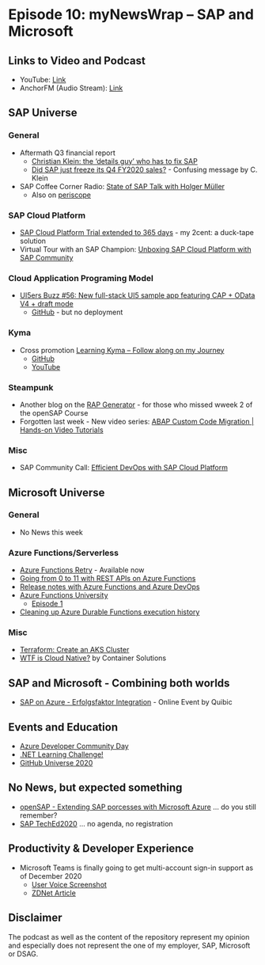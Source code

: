 # Episode 10: myNewsWrap – SAP and Microsoft 

## Links to Video and Podcast
* YouTube: [Link](https://youtu.be/f3LX9Pt5If8) 
* AnchorFM (Audio Stream): [Link]() 

## SAP Universe

### General
* Aftermath Q3 financial report
    * [Christian Klein: the ‘details guy’ who has to fix SAP ](https://www.ft.com/content/fbaabe9d-c7e6-4d32-b6fd-78c546818bc9)
    * [Did SAP just freeze its Q4 FY2020 sales?](https://diginomica-com.cdn.ampproject.org/c/s/diginomica.com/did-sap-just-freeze-its-q4-fy2020-sales?amp) - Confusing message by C. Klein
* SAP Coffee Corner Radio: [State of SAP Talk with Holger Müller](https://anchor.fm/sap-community-podcast/episodes/Episode-46---State-of-SAP-Talk-with-Holger-Mller-elvslr)
    * Also on [periscope](https://www.pscp.tv/w/1yoKMXoopqdxQ)

### SAP Cloud Platform
* [SAP Cloud Platform Trial extended to 365 days](https://twitter.com/thomas_jung/status/1324345416670941184?s=20) - my 2cent: a duck-tape solution 
* Virtual Tour with an SAP Champion: [Unboxing SAP Cloud Platform with SAP Community](https://www.sap.com/documents/2020/11/60b9ecdf-b97d-0010-87a3-c30de2ffd8ff.html)

### Cloud Application Programing Model
* [UI5ers Buzz #56: New full-stack UI5 sample app featuring CAP + OData V4 + draft mode](https://blogs.sap.com/2020/11/06/ui5ers-buzz-56-new-full-stack-ui5-sample-app-featuring-cap-odata-v4-draft-mode/)
    * [GitHub](https://github.com/SAP-samples/ui5-cap-event-app) - but no deployment

### Kyma
* Cross promotion [Learning Kyma – Follow along on my Journey](https://blogs.sap.com/2020/11/02/learning-kyma-follow-along-on-my-journey/)
    * [GitHub](https://github.com/lechnerc77/learningKyma)
    * [YouTube](https://www.youtube.com/watch?v=wqQflgmyboY&list=PLmZLSvJAm8FabPF4hLjScx-dDl84NK3l5)

### Steampunk
* Another blog on the [RAP Generator](https://blogs.sap.com/2020/11/01/missed-opensap-week-2-generate-your-rap-object/) - for those who missed wweek 2 of the openSAP Course
* Forgotten last week - New video series: [ABAP Custom Code Migration | Hands-on Video Tutorials](https://blogs.sap.com/2020/10/20/abap-custom-code-migration-hands-on-video-tutorials/)

### Misc
* SAP Community Call: [Efficient DevOps with SAP Cloud Platform](https://youtu.be/FFCiU0ZUHXA)

## Microsoft Universe

### General
* No News this week

### Azure Functions/Serverless
* [Azure Functions Retry](https://docs.microsoft.com/en-us/azure/azure-functions/functions-bindings-error-pages?tabs=csharp#retry-policies) - Available now
* [Going from 0 to 11 with REST APIs on Azure Functions](https://dev.to/azure/going-from-0-to-11-with-rest-apis-on-azure-functions-f2n)
* [Release notes with Azure Functions and Azure DevOps](https://daniel-krzyczkowski.github.io/Release-Notes-With-Azure-Functions-And-Azure-DevOps/)
* [Azure Functions University](https://github.com/marcduiker/azure-functions-university)
    * [Episode 1](https://youtu.be/5k35dlBAXxA)
* [Cleaning up Azure Durable Functions execution history](https://joonasw.net/view/cleaning-up-azure-durable-functions-execution-history)

### Misc
* [Terraform: Create an AKS Cluster](https://build5nines.com/terraform-create-an-aks-cluster/)
* [WTF is Cloud Native?](https://www.container-solutions.com/wtf-is-cloud-native) by Container Solutions

## SAP and Microsoft - Combining both worlds
* [SAP on Azure - Erfolgsfaktor Integration](https://www.eventbrite.de/e/webcast-sap-on-azure-erfolgsfaktor-integration-fur-sap-ms-partner-tickets-124531351625) - Online Event by Quibic

## Events and Education
* [Azure Developer Community Day](https://www.meetup.com/de-DE/Azure-DEV-Munich/events/274351872/)
* [.NET Learning Challenge!](https://dev.to/dotnet/net-learning-challenge-4008)
* [GitHub Universe 2020](https://githubuniverse.com/)

## No News, but expected something
* [openSAP - Extending SAP porcesses with Microsoft Azure](https://twitter.com/openSAP/status/1320773150645358593) ... do you still remember?
* [SAP TechEd2020](https://events.sap.com/teched-global/en/tracks_sessions) ... no agenda, no registration

## Productivity & Developer Experience
* Microsoft Teams is finally going to get multi-account sign-in support as of December 2020 
    * [User Voice Screenshot](https://twitter.com/ra_koellner/status/1324090038133624833?s=21)
    * [ZDNet Article](https://www.zdnet.com/article/microsoft-teams-to-get-multi-account-sign-in-support-in-december/)

## Disclaimer
The podcast as well as the content of the repository represent my opinion and especially does not represent the one of my employer, SAP, Microsoft or DSAG. 